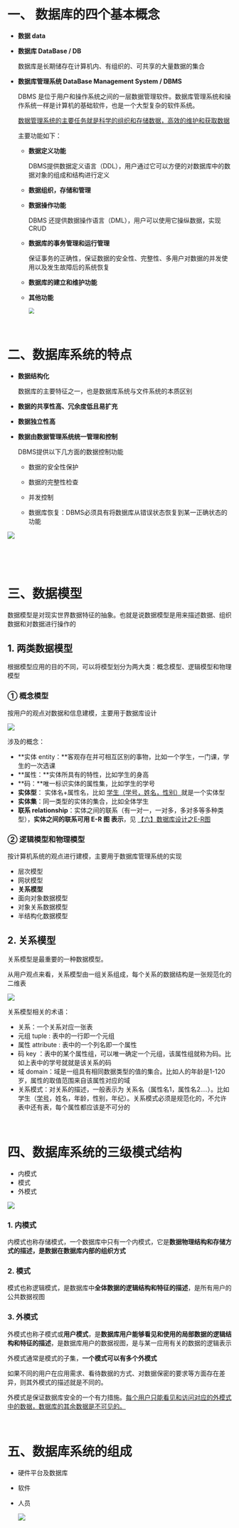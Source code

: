 
# 一、 数据库的四个基本概念

- **数据 data**

- **数据库 DataBase / DB**

  数据库是长期储存在计算机内、有组织的、可共享的大量数据的集合

- **数据库管理系统 DataBase Management System / DBMS**

  DBMS 是位于用户和操作系统之间的一层数据管理软件。数据库管理系统和操作系统一样是计算机的基础软件，也是一个大型复杂的软件系统。

  <u>数据管理系统的主要任务就是科学的组织和存储数据，高效的维护和获取数据</u>

  主要功能如下：

  - **数据定义功能**

    DBMS提供数据定义语言（DDL），用户通过它可以方便的对数据库中的数据对象的组成和结构进行定义

  - **数据组织，存储和管理**

  - **数据操作功能**

    DBMS 还提供数据操作语言（DML），用户可以使用它操纵数据，实现CRUD

  - **数据库的事务管理和运行管理**

    保证事务的正确性，保证数据的安全性、完整性、多用户对数据的并发使用以及发生故障后的系统恢复

  - **数据库的建立和维护功能**

  - **其他功能**

    <img src="https://gitee.com/veal98/images/raw/master/img/20200417113842.png" style="zoom:80%;" />



<br>



# 二、数据库系统的特点

- **数据结构化**

  数据库的主要特征之一，也是数据库系统与文件系统的本质区别

- **数据的共享性高、冗余度低且易扩充**

- **数据独立性高**

- **数据由数据管理系统统一管理和控制**

  DBMS提供以下几方面的数据控制功能

  - 数据的安全性保护

  - 数据的完整性检查

  - 并发控制

  - 数据库恢复：DBMS必须具有将数据库从错误状态恢复到某一正确状态的功能

![](https://gitee.com/veal98/images/raw/master/img/20200417114355.png)

​    

<br>



# 三、数据模型

数据模型是对现实世界数据特征的抽象。也就是说数据模型是用来描述数据、组织数据和对数据进行操作的

## 1. 两类数据模型

根据模型应用的目的不同，可以将模型划分为两大类：概念模型、逻辑模型和物理模型

### ① 概念模型

按用户的观点对数据和信息建模，主要用于数据库设计

![](https://gitee.com/veal98/images/raw/master/img/20200417115218.png)

涉及的概念：

- **实体 entity：**客观存在并可相互区别的事物，比如一个学生，一门课，学生的一次选课
- **属性：**实体所具有的特性，比如学生的身高
- **码：**唯一标识实体的属性集，比如学生的学号
- **实体型**： 实体名+属性名，比如 <u>学生（学号，姓名，性别）</u>就是一个实体型
- **实体集**：同一类型的实体的集合，比如全体学生
- **联系 relationship**：实体之间的联系（有一对一，一对多，多对多等多种类型），**实体之间的联系可用 E-R 图 表示**，见 <u>【六】数据库设计之E-R图</u>

### ② 逻辑模型和物理模型

按计算机系统的观点进行建模，主要用于数据库管理系统的实现

- 层次模型
- 网状模型
- **关系模型**
- 面向对象数据模型
- 对象关系数据模型
- 半结构化数据模型

## 2. 关系模型

关系模型是最重要的一种数据模型。

从用户观点来看，关系模型由一组关系组成，每个关系的数据结构是一张规范化的二维表

![](https://gitee.com/veal98/images/raw/master/img/20200417120151.png)

关系模型相关的术语：

- 关系：一个关系对应一张表
- 元组 tuple : 表中的一行即一个元组
- 属性 attribute : 表中的一个列名即一个属性
- 码 key ：表中的某个属性组，可以唯一确定一个元组，该属性组就称为码。比如上表中的学号就就是该关系的码
- 域 domain：域是一组具有相同数据类型的值的集合。比如人的年龄是1-120岁，属性的取值范围来自该属性对应的域
- 关系模式：对关系的描述，一般表示为 关系名（属性名1，属性名2....）。比如学生（<u>学号</u>，姓名，年龄，性别，年纪）。关系模式必须是规范化的，不允许表中还有表，每个属性都应该是不可分的

<br>



# 四、数据库系统的三级模式结构

- 内模式
- 模式
- 外模式

![](https://gitee.com/veal98/images/raw/master/img/20200417121609.png)

### 1. 内模式

内模式也称存储模式，一个数据库中只有一个内模式，它是**数据物理结构和存储方式的描述，是数据在数据库内部的组织方式**

### 2. 模式

模式也称逻辑模式，是数据库中**全体数据的逻辑结构和特征的描述**，是所有用户的公共数据视图

### 3. 外模式

外模式也称子模式或**用户模式**，是**数据库用户能够看见和使用的局部数据的逻辑结构和特征的描述**，是数据库用户的数据视图，是与某一应用有关的数据的逻辑表示

外模式通常是模式的子集，**一个模式可以有多个外模式**

如果不同的用户在应用需求、看待数据的方式、对数据保密的要求等方面存在差异，则其外模式的描述就是不同的。

外模式是保证数据库安全的一个有力措施。<u>每个用户只能看见和访问对应的外模式中的数据，数据库的其余数据是不可见的。</u>

<br>



# 五、数据库系统的组成

- 硬件平台及数据库

- 软件

- 人员

  ![](https://gitee.com/veal98/images/raw/master/img/20200417122053.png)

  
